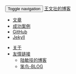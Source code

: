 <nav class="navbar navbar-inverse navbar-static-top" role="navigation">
  <div class="container">
    <div class="navbar-header">
      <button type="button" class="navbar-toggle" data-toggle="collapse" data-target="#navbar-collapse">
        <span class="sr-only">Toggle navigation</span>
        <span class="icon-bar"></span>
        <span class="icon-bar"></span>
        <span class="icon-bar"></span>
      </button>
      <a class="navbar-brand" href="{{ site.url }}">王文壮的博客</a>
    </div>
    <div class="collapse navbar-collapse" id="navbar-collapse">
      <ul class="nav navbar-nav" id="navbar-nav">
        <li id='nav1'><a href="/">文章</a></li>
        <li id='nav2'><a href="/case/">成功案例</a></li>
        <li><a href="https://github.com/WangWenzhuang/wangwenzhuang.github.io">GitHub</a></li>
        <li><a href="http://jekyllrb.com">Jekyll</a></li>
      </ul>
      <ul class="nav navbar-nav navbar-right">
        <li id='nav3'><a href="/about/">关于</a></li>
        <li class="dropdown">
          <a href="#" class="dropdown-toggle" data-toggle="dropdown">友情链接<b class="caret"></b></a>
          <ul class="dropdown-menu">
            <li><a href="http://cnblogs.com/luminji" target="_blank">陆敏技的博客</a></li>
            <li><a href="http://blog.ladysp.com/" target="_blank">笨鸟-BLOG</a></li>
          </ul>
      </li>
      </ul>
    </div>
  </div>
</nav>
